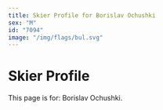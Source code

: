 ```yaml
---
title: Skier Profile for Borislav Ochushki
sex: "M"
id: "7094"
image: "/img/flags/bul.svg" 
---
```


# Skier Profile

This page is for: Borislav Ochushki.
    